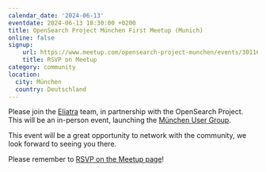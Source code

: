 ```yaml
---
calendar_date: '2024-06-13'
eventdate: 2024-06-13 18:30:00 +0200
title: OpenSearch Project München First Meetup (Munich)
online: false
signup:
    url: https://www.meetup.com/opensearch-project-munchen/events/301161803/
    title: RSVP on Meetup
category: community
location:
  city: München
  country: Deutschland
---
```


Please join the [Eliatra](https://eliatra.com/) team, in partnership with the OpenSearch Project. This will be an in-person event, launching the [München User Group](https://www.meetup.com/opensearch-project-munchen/).

This event will be a great opportunity to network with the community, we look forward to seeing you there.

Please remember to [RSVP on the Meetup page](https://www.meetup.com/opensearch-project-munchen/events/301161803/)!
